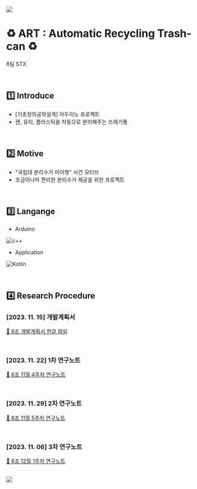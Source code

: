 <img src="https://capsule-render.vercel.app/api?type=waving&color=76EA63&height=150&section=header" />

# ♻️ ART : Automatic Recycling Trash-can ♻️
6팀 STX
<br>

<br>


## 1️⃣ Introduce
- [기초창의공학설계] 아두이노 프로젝트
- 캔, 유리, 플라스틱을 자동으로 분리해주는 쓰레기통
<br>

## 2️⃣ Motive
- "국립대 분리수거 미이행" 사건 모티브
- 조금이나마 편리한 분리수거 제공을 위한 프로젝트
<br>

## 3️⃣ Langange
- Arduino<br>

![c++](https://img.shields.io/badge/C%2B%2B-00599C?style=for-the-badge&logo=c%2B%2B&logoColor=white)

- Application<br>

![Kotlin](https://img.shields.io/badge/Kotlin-0095D5?&style=for-the-badge&logo=kotlin&logoColor=white)
<br>

<br>

## 4️⃣ Research Procedure

### [2023. 11. 15] 개발계획서
<a href="6조 개발계획서.hwp"> 🔗 6조 개발계획서 한글 파일 </a>
<br>

<br>

### [2023. 11. 22] 1차 연구노트
<a href="url"> 🔗 6조 11월 4주차 연구노트 </a>
<br>

<br>

### [2023. 11. 29] 2차 연구노트
<a href="url"> 🔗 6조 11월 5주차 연구노트 </a>
<br>

<br>

### [2023. 11. 06] 3차 연구노트
<a href="url"> 🔗 6조 12월 1주차 연구노트 </a>
<br>

<br>

<img src="https://capsule-render.vercel.app/api?type=waving&color=76EA63&height=150&section=footer" />
